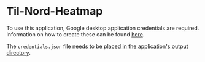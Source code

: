 # Til-Nord-Heatmap

To use this application, Google desktop application credentials are required. Information on how to create these can be found [here](https://developers.google.com/workspace/guides/create-credentials).

The `credentials.json` file [needs to be placed in the application's output directory](https://developers.google.com/sheets/api/quickstart/dotnet#step_2_set_up_the_sample).
